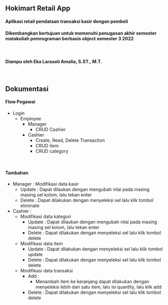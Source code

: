 ## Hokimart Retail App

#### Aplikasi retail pendataan transaksi kasir dengan pembeli
#### Dikembangkan bertujuan untuk memenuhi penugasan akhir semester matakuliah pemrograman berbasis object semester 3 2022

<br>

#### Diampu oleh Eka Larasati Amalia, S.ST., M.T.

<br>

## Dokumentasi

#### Flow Pegawai

- Login
  - Employee
    - Manager
      - CRUD Cashier
    - Cashier
      - Create, Read, Delete Transaction
      - CRUD item
      - CRUD category

<br>

#### Tambahan

- Manager : Modifikasi data kasir
  - Update : Dapat dilaukan dengan mengubah nilai pada masing masing sel kolom, lalu tekan enter
  - Delete : Dapat dilakukan dengan menyeleksi sel lalu klik tombol eliminate
- Cashier :
  - Modifikasi data kategori
    - Update : Dapat dilaukan dengan mengubah nilai pada masing masing sel kolom, lalu tekan enter
    - Delete : Dapat dilakukan dengan menyeleksi sel lalu klik tombol delete
  - Modifikasi data item
    - Update : Dapat dilakukan dengan menyeleksi sel lalu klik tombol update
    - Delete : Dapat dilakukan dengan menyeleksi sel lalu klik tombol delete
  - Modifikasi data transaksi
    - Add :
      - Menambah item ke keranjang dapat dilakukan dengan menyeleksi lebih dari satu item, lalu isi quantity, lalu klik add
    - Delete : Dapat dilakukan dengan menyeleksi sel lalu klik tombol delete

